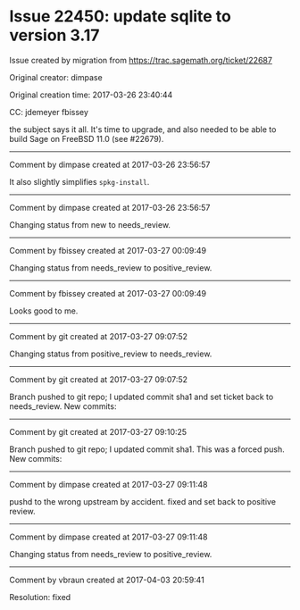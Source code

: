 # Issue 22450: update sqlite to version 3.17

Issue created by migration from https://trac.sagemath.org/ticket/22687

Original creator: dimpase

Original creation time: 2017-03-26 23:40:44

CC:  jdemeyer fbissey

the subject says it all. It's time to upgrade, and also needed to be able to build Sage on FreeBSD 11.0 (see #22679).


---

Comment by dimpase created at 2017-03-26 23:56:57

It also slightly simplifies `spkg-install`.


---

Comment by dimpase created at 2017-03-26 23:56:57

Changing status from new to needs_review.


---

Comment by fbissey created at 2017-03-27 00:09:49

Changing status from needs_review to positive_review.


---

Comment by fbissey created at 2017-03-27 00:09:49

Looks good to me.


---

Comment by git created at 2017-03-27 09:07:52

Changing status from positive_review to needs_review.


---

Comment by git created at 2017-03-27 09:07:52

Branch pushed to git repo; I updated commit sha1 and set ticket back to needs_review. New commits:


---

Comment by git created at 2017-03-27 09:10:25

Branch pushed to git repo; I updated commit sha1. This was a forced push. New commits:


---

Comment by dimpase created at 2017-03-27 09:11:48

pushd to the wrong upstream by accident. fixed and set back to positive review.


---

Comment by dimpase created at 2017-03-27 09:11:48

Changing status from needs_review to positive_review.


---

Comment by vbraun created at 2017-04-03 20:59:41

Resolution: fixed
